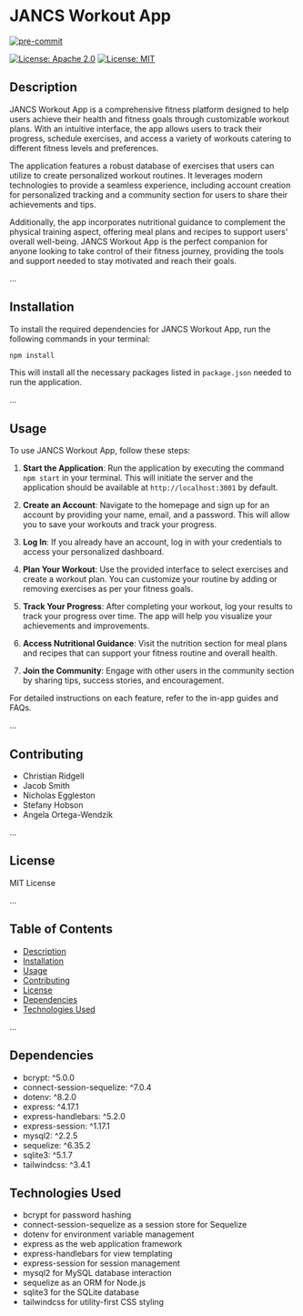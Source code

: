 # JANCS Workout App
<!-- BADGIE TIME -->

[![pre-commit](https://img.shields.io/badge/pre--commit-enabled-brightgreen?logo=pre-commit)](https://github.com/pre-commit/pre-commit)

[![License: Apache 2.0](https://img.shields.io/badge/License-Apache%202.0-blue.svg)](https://opensource.org/licenses/Apache-2.0)
[![License: MIT](https://img.shields.io/badge/License-MIT-yellow.svg)](https://opensource.org/licenses/MIT)

<!-- END BADGIE TIME -->

## Description

JANCS Workout App is a comprehensive fitness platform designed to help users achieve their health and fitness goals through customizable workout plans. With an intuitive interface, the app allows users to track their progress, schedule exercises, and access a variety of workouts catering to different fitness levels and preferences.

The application features a robust database of exercises that users can utilize to create personalized workout routines. It leverages modern technologies to provide a seamless experience, including account creation for personalized tracking and a community section for users to share their achievements and tips.

Additionally, the app incorporates nutritional guidance to complement the physical training aspect, offering meal plans and recipes to support users' overall well-being. JANCS Workout App is the perfect companion for anyone looking to take control of their fitness journey, providing the tools and support needed to stay motivated and reach their goals.

...

## Installation

To install the required dependencies for JANCS Workout App, run the following commands in your terminal:

```bash
npm install
```

This will install all the necessary packages listed in `package.json` needed to run the application.

...

## Usage

To use JANCS Workout App, follow these steps:

1. **Start the Application**: Run the application by executing the command `npm start` in your terminal. This will initiate the server and the application should be available at `http://localhost:3001` by default.

2. **Create an Account**: Navigate to the homepage and sign up for an account by providing your name, email, and a password. This will allow you to save your workouts and track your progress.

3. **Log In**: If you already have an account, log in with your credentials to access your personalized dashboard.

4. **Plan Your Workout**: Use the provided interface to select exercises and create a workout plan. You can customize your routine by adding or removing exercises as per your fitness goals.

5. **Track Your Progress**: After completing your workout, log your results to track your progress over time. The app will help you visualize your achievements and improvements.

6. **Access Nutritional Guidance**: Visit the nutrition section for meal plans and recipes that can support your fitness routine and overall health.

7. **Join the Community**: Engage with other users in the community section by sharing tips, success stories, and encouragement.

For detailed instructions on each feature, refer to the in-app guides and FAQs.

...

## Contributing

- Christian Ridgell
- Jacob Smith
- Nicholas Eggleston
- Stefany Hobson
- Angela Ortega-Wendzik

...

## License

MIT License

...

## Table of Contents

- [Description](#description)
- [Installation](#installation)
- [Usage](#usage)
- [Contributing](#contributing)
- [License](#license)
- [Dependencies](#dependencies)
- [Technologies Used](#technologies-used)

...

## Dependencies

- bcrypt: ^5.0.0
- connect-session-sequelize: ^7.0.4
- dotenv: ^8.2.0
- express: ^4.17.1
- express-handlebars: ^5.2.0
- express-session: ^1.17.1
- mysql2: ^2.2.5
- sequelize: ^6.35.2
- sqlite3: ^5.1.7
- tailwindcss: ^3.4.1

## Technologies Used

- bcrypt for password hashing
- connect-session-sequelize as a session store for Sequelize
- dotenv for environment variable management
- express as the web application framework
- express-handlebars for view templating
- express-session for session management
- mysql2 for MySQL database interaction
- sequelize as an ORM for Node.js
- sqlite3 for the SQLite database
- tailwindcss for utility-first CSS styling

